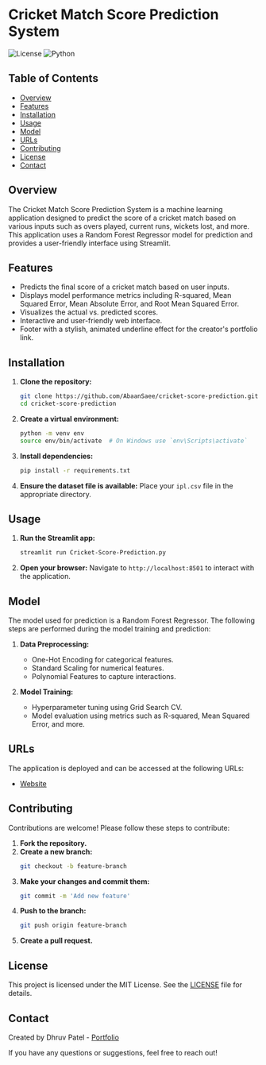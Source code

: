 ﻿# Cricket Match Score Prediction System

![License](https://img.shields.io/badge/license-MIT-blue.svg)
![Python](https://img.shields.io/badge/python-3.8+-blue.svg)

## Table of Contents
- [Overview](#overview)
- [Features](#features)
- [Installation](#installation)
- [Usage](#usage)
- [Model](#model)
- [URLs](#urls)
- [Contributing](#contributing)
- [License](#license)
- [Contact](#contact)

## Overview
The Cricket Match Score Prediction System is a machine learning application designed to predict the score of a cricket match based on various inputs such as overs played, current runs, wickets lost, and more. This application uses a Random Forest Regressor model for prediction and provides a user-friendly interface using Streamlit.

## Features
- Predicts the final score of a cricket match based on user inputs.
- Displays model performance metrics including R-squared, Mean Squared Error, Mean Absolute Error, and Root Mean Squared Error.
- Visualizes the actual vs. predicted scores.
- Interactive and user-friendly web interface.
- Footer with a stylish, animated underline effect for the creator's portfolio link.

## Installation
1. **Clone the repository:**
    ```bash
    git clone https://github.com/AbaanSaee/cricket-score-prediction.git
    cd cricket-score-prediction
    ```

2. **Create a virtual environment:**
    ```bash
    python -m venv env
    source env/bin/activate  # On Windows use `env\Scripts\activate`
    ```

3. **Install dependencies:**
    ```bash
    pip install -r requirements.txt
    ```

4. **Ensure the dataset file is available:**
    Place your `ipl.csv` file in the appropriate directory.

## Usage
1. **Run the Streamlit app:**
    ```bash
    streamlit run Cricket-Score-Prediction.py
    ```

2. **Open your browser:**
    Navigate to `http://localhost:8501` to interact with the application.

## Model
The model used for prediction is a Random Forest Regressor. The following steps are performed during the model training and prediction:

1. **Data Preprocessing:**
    - One-Hot Encoding for categorical features.
    - Standard Scaling for numerical features.
    - Polynomial Features to capture interactions.

2. **Model Training:**
    - Hyperparameter tuning using Grid Search CV.
    - Model evaluation using metrics such as R-squared, Mean Squared Error, and more.

## URLs
The application is deployed and can be accessed at the following URLs:
- [Website](https://cricketscorepredictionsystem.streamlit.app/)

## Contributing
Contributions are welcome! Please follow these steps to contribute:

1. **Fork the repository.**
2. **Create a new branch:**
    ```bash
    git checkout -b feature-branch
    ```
3. **Make your changes and commit them:**
    ```bash
    git commit -m 'Add new feature'
    ```
4. **Push to the branch:**
    ```bash
    git push origin feature-branch
    ```
5. **Create a pull request.**

## License
This project is licensed under the MIT License. See the [LICENSE](LICENSE) file for details.

## Contact
Created by Dhruv Patel - [Portfolio](https://dhruvpatelofficial.vercel.app)

If you have any questions or suggestions, feel free to reach out!
